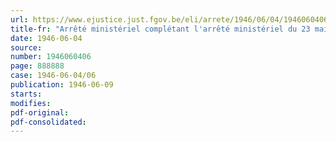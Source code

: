 ```yaml
---
url: https://www.ejustice.just.fgov.be/eli/arrete/1946/06/04/1946060406/justel
title-fr: "Arrêté ministériel complétant l'arrêté ministériel du 23 mai 1946 portant diminution et réglementation des prix des produits alimentaires, des boissons, des produits manufacturés du tabac et de certains produits agricoles"
date: 1946-06-04
source:
number: 1946060406
page: 888888
case: 1946-06-04/06
publication: 1946-06-09
starts:
modifies:
pdf-original:
pdf-consolidated:
---
```


